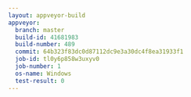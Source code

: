 ```yaml
---
layout: appveyor-build
appveyor:
  branch: master
  build-id: 41681983
  build-number: 489
  commit: 64b323f83dc0d87112dc9e3a30dc4f8ea31933f1
  job-id: tl0y6p858w3uxyv0
  job-number: 1
  os-name: Windows
  test-result: 0
---
```

